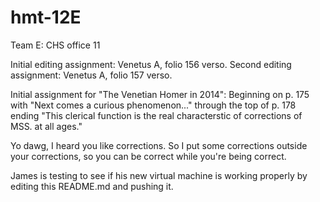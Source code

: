 hmt-12E
=======

Team E: CHS office 11

Initial editing assignment: Venetus A, folio 156 verso.
Second editing assignment: Venetus A, folio 157 verso.

Initial assignment for "The Venetian Homer in 2014": Beginning on p. 175 with "Next comes a curious phenomenon..." through the top of p. 178 ending "This clerical function is the real characterstic of corrections of MSS. at all ages."

Yo dawg, I heard you like corrections. So I put some corrections outside your corrections, so you can be correct while you're being correct.

James is testing to see if his new virtual machine is working properly by editing this README.md and pushing it.